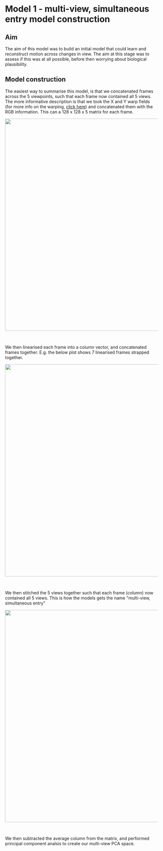 # Model 1 - multi-view, simultaneous entry model construction

## Aim 
The aim of this model was to build an initial model that could learn and reconstruct motion across changes in view. The aim at this stage was to assess if this was at all possible, before then worrying about biological plausibility.

## Model construction
The easiest way to summarise this model, is that we concatenated frames across the 5 viewpoints, such that each frame now contained all 5 views.
The more informative description is that we took the X and Y warp fields (for more info on the warping, [click here](https://ryanelson1996.github.io/VSS_2023_Poster_Supplement/Warping.html)) and concatenated them with the RGB information. This can a 128 x 128 x 5 matrix for each frame. 

<p align="center">
<img src="https://user-images.githubusercontent.com/58479570/234028096-88e293d7-cbe5-408a-8ff9-9c828b74fc17.png" width="700">
</p>
<br>

We then linearised each frame into a column vector, and concatenated frames together. E.g. the below plot shows 7 linearised frames strapped together. 
<p align="center">
<img src="https://user-images.githubusercontent.com/58479570/234027312-7158e419-a1ee-402f-90d0-59b446b04820.png" width="700">
</p>
<br>

We then stitched the 5 views together such that each frame (column) now contained all 5 views. This is how the models gets the name "multi-view, simultaneous entry"
<p align="center">
<img src="https://user-images.githubusercontent.com/58479570/234027636-6ddef865-aa57-4fdd-899f-17891b3a5556.png" width="700">
</p>
<br>

We then subtracted the average column from the matrix, and performed principal component analsis to create our multi-view PCA space.



